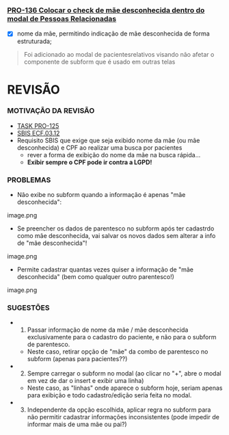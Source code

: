 ### [PRO-136 Colocar o check de mãe desconhecida dentro do modal de Pessoas Relacionadas](https://feegow.atlassian.net/browse/PRO-136)
- [x] nome da mãe, permitindo indicação de mãe desconhecida de forma estruturada;
> Foi adicionado ao modal de pacientesrelativos visando não afetar o componente de subform que é usado em outras telas

# REVISÃO

### MOTIVAÇÃO DA REVISÃO
- [TASK PRO-125](https://feegow.atlassian.net/browse/PRO-125)
- [SBIS ECF.03.12](https://feegow.atlassian.net/wiki/spaces/FP/pages/1970241551/SBIS+Requisitos+Clinica+Ambulat+rio+2022+ECF#ECF.03.12----P)
- Requisito SBIS que exige que seja exibido nome da mãe (ou mãe desconhecida) e CPF ao realizar uma busca por pacientes
    - rever a forma de exibição do nome da mãe na busca rápida...
    - **Exibir sempre o CPF pode ir contra a LGPD!**

### PROBLEMAS
- Não exibe no subform quando a informação é apenas "mãe desconhecida":

image.png

- Se preencher os dados de parentesco no subform após ter cadastrdo como mãe desconhecida, vai salvar os novos dados sem alterar a info de "mãe desconhecida"!

image.png

- Permite cadastrar quantas vezes quiser a informação de "mãe desconhecida" (bem como qualquer outro parentesco!)

image.png

### SUGESTÕES

- 1.  Passar informação de nome da mãe / mãe desconhecida exclusivamente para o cadastro do paciente, e não para o subform de parentesco.
    - Neste caso, retirar opção de "mãe" da combo de parentesco no subform (apenas para pacientes??)

- 2.  Sempre carregar o subform no modal (ao clicar no "+", abre o modal em vez de dar o insert e exibir uma linha)
    - Neste caso, as "linhas" onde aparece o subform hoje, seriam apenas para exibição e todo cadastro/edição seria feita no modal.

- 3. Independente da opção escolhida, aplicar regra no subform para não permitir cadastrar informações inconsistentes (pode impedir de informar mais de uma mãe ou pai?)
